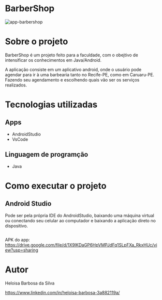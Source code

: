 # BarberShop
![app-barbershop](https://github.com/heloisabbarbosa/barbershop-app/assets/129234675/e80b74af-861b-4378-bafd-8f0c529bee87)

# Sobre o projeto

BarberShop é um projeto feito para a faculdade, com o obejtivo de intensificar os conhecimentos em Java/Android.

A aplicação consiste em um aplicativo android, onde o usuário pode agendar para ir à uma barbearia tanto no Recife-PE, como em Caruaru-PE.
Fazendo seu agendamento e escolhendo quais vão ser os serviços realizados.

# Tecnologias utilizadas
## Apps
- AndroidStudio
- VsCode

## Linguagem de programção
- Java

# Como executar o projeto

## Android Studio
Pode ser pela própria IDE do AndroidStudio, baixando uma máquina virtual ou conectando seu celular ao computador e baixando a aplicação direto no dispositivo.
##
APK do app: https://drive.google.com/file/d/1X9lKDaGP6HpVMPJdFq1SLpFXa_RkxHUc/view?usp=sharing


# Autor

Heloisa Barbosa da Silva

https://www.linkedin.com/in/heloisa-barbosa-3a882119a/
